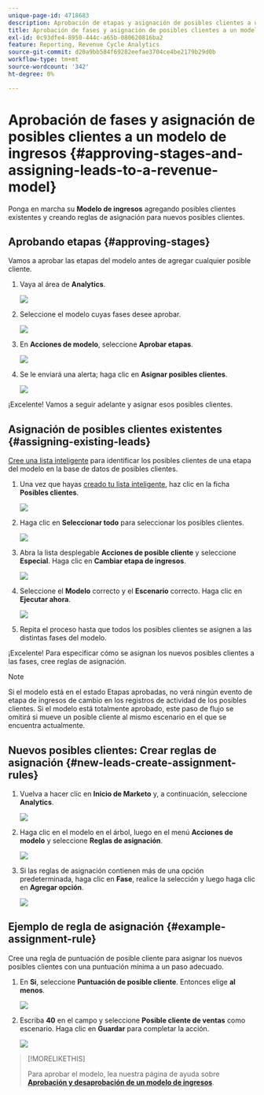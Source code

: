 ```yaml
---
unique-page-id: 4718683
description: Aprobación de etapas y asignación de posibles clientes a un modelo de ingresos - Documentos de Marketo - Documentación del producto
title: Aprobación de fases y asignación de posibles clientes a un modelo de ingresos
exl-id: 0c93dfe4-8950-444c-a65b-080620816ba2
feature: Reporting, Revenue Cycle Analytics
source-git-commit: d20a9bb584f69282eefae3704ce4be2179b29d0b
workflow-type: tm+mt
source-wordcount: '342'
ht-degree: 0%

---
```


# Aprobación de fases y asignación de posibles clientes a un modelo de ingresos {#approving-stages-and-assigning-leads-to-a-revenue-model}

Ponga en marcha su **Modelo de ingresos** agregando posibles clientes existentes y creando reglas de asignación para nuevos posibles clientes.

## Aprobando etapas {#approving-stages}

Vamos a aprobar las etapas del modelo antes de agregar cualquier posible cliente.

1. Vaya al área de **Analytics**.

   ![](assets/image2015-4-28-17-3a8-3a8.png)

1. Seleccione el modelo cuyas fases desee aprobar.

   ![](assets/image2015-4-28-17-3a10-3a3.png)

1. En **Acciones de modelo**, seleccione **Aprobar etapas**.

   ![](assets/image2015-4-28-17-3a12-3a37.png)

1. Se le enviará una alerta; haga clic en **Asignar posibles clientes**.

   ![](assets/image2015-4-28-17-3a5-3a39.png)

¡Excelente! Vamos a seguir adelante y asignar esos posibles clientes.

## Asignación de posibles clientes existentes {#assigning-existing-leads}

[Cree una lista inteligente](/help/marketo/product-docs/core-marketo-concepts/smart-lists-and-static-lists/creating-a-smart-list/create-a-smart-list.md) para identificar los posibles clientes de una etapa del modelo en la base de datos de posibles clientes.

1. Una vez que hayas [creado tu lista inteligente](/help/marketo/product-docs/core-marketo-concepts/smart-lists-and-static-lists/creating-a-smart-list/create-a-smart-list.md), haz clic en la ficha **Posibles clientes**.

   ![](assets/image2015-4-29-11-3a37-3a30.png)

1. Haga clic en **Seleccionar todo** para seleccionar los posibles clientes.

   ![](assets/image2015-4-29-11-3a39-3a39.png)

1. Abra la lista desplegable **Acciones de posible cliente** y seleccione **Especial**. Haga clic en **Cambiar etapa de ingresos**.

   ![](assets/image2015-4-29-11-3a40-3a38.png)

1. Seleccione el **Modelo** correcto y el **Escenario** correcto. Haga clic en **Ejecutar ahora**.

   ![](assets/image2015-4-29-11-3a43-3a41.png)

1. Repita el proceso hasta que todos los posibles clientes se asignen a las distintas fases del modelo.

¡Excelente! Para especificar cómo se asignan los nuevos posibles clientes a las fases, cree reglas de asignación.

>[!NOTE]
>
>Si el modelo está en el estado Etapas aprobadas, no verá ningún evento de etapa de ingresos de cambio en los registros de actividad de los posibles clientes. Si el modelo está totalmente aprobado, este paso de flujo se omitirá si mueve un posible cliente al mismo escenario en el que se encuentra actualmente.

## Nuevos posibles clientes: Crear reglas de asignación  {#new-leads-create-assignment-rules}

1. Vuelva a hacer clic en **Inicio de Marketo** y, a continuación, seleccione **Analytics**.

   ![](assets/image2015-4-28-17-3a8-3a8.png)

1. Haga clic en el modelo en el árbol, luego en el menú **Acciones de modelo** y seleccione **Reglas de asignación**.

   ![](assets/image2015-4-29-11-3a52-3a17.png)

1. Si las reglas de asignación contienen más de una opción predeterminada, haga clic en **Fase**, realice la selección y luego haga clic en **Agregar opción**.

   ![](assets/image2015-4-29-12-3a5-3a46.png)

## Ejemplo de regla de asignación {#example-assignment-rule}

Cree una regla de puntuación de posible cliente para asignar los nuevos posibles clientes con una puntuación mínima a un paso adecuado.

1. En **Si**, seleccione **Puntuación de posible cliente**. Entonces elige **al menos**.

   ![](assets/image2015-4-29-13-3a27-3a8.png)

1. Escriba **40** en el campo y seleccione **Posible cliente de ventas** como escenario. Haga clic en **Guardar** para completar la acción.

   ![](assets/image2015-4-29-14-3a4-3a23.png)

>[!MORELIKETHIS]
>
>Para aprobar el modelo, lea nuestra página de ayuda sobre **[Aprobación y desaprobación de un modelo de ingresos](/help/marketo/product-docs/reporting/revenue-cycle-analytics/revenue-cycle-models/approve-unapprove-a-revenue-model.md)**.

